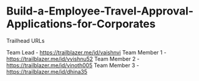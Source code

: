 # Build-a-Employee-Travel-Approval-Applications-for-Corporates
Trailhead URLs

Team Lead - https://trailblazer.me/id/vaishnvi
Team Member 1 -https://trailblazer.me/id/vvishnu52
Team Member 2 -https://trailblazer.me/id/vinoth005
Team Member 3 -https://trailblazer.me/id/dhina35
